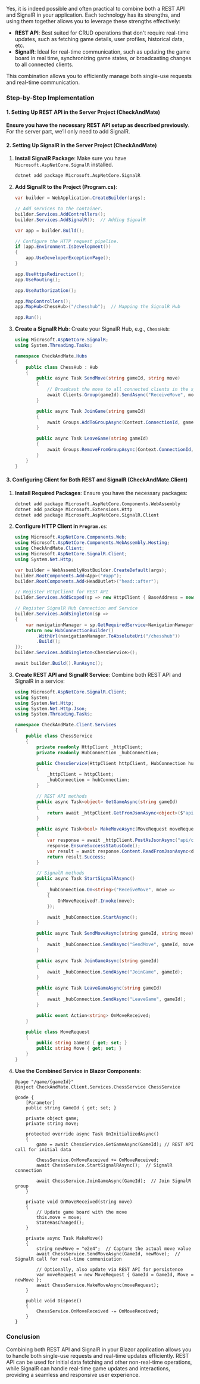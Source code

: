 Yes, it is indeed possible and often practical to combine both a REST API and SignalR in your application. Each technology has its strengths, and using them together allows you to leverage these strengths effectively:

- **REST API**: Best suited for CRUD operations that don't require real-time updates, such as fetching game details, user profiles, historical data, etc.
- **SignalR**: Ideal for real-time communication, such as updating the game board in real time, synchronizing game states, or broadcasting changes to all connected clients.

This combination allows you to efficiently manage both single-use requests and real-time communication.

### Step-by-Step Implementation

#### 1. Setting Up REST API in the Server Project (CheckAndMate)

**Ensure you have the necessary REST API setup as described previously**. For the server part, we’ll only need to add SignalR.

#### 2. Setting Up SignalR in the Server Project (CheckAndMate)

1. **Install SignalR Package**:
   Make sure you have `Microsoft.AspNetCore.SignalR` installed.

   ```bash
   dotnet add package Microsoft.AspNetCore.SignalR
   ```

2. **Add SignalR to the Project (Program.cs)**:

   ```csharp
   var builder = WebApplication.CreateBuilder(args);

   // Add services to the container.
   builder.Services.AddControllers();
   builder.Services.AddSignalR();  // Adding SignalR

   var app = builder.Build();

   // Configure the HTTP request pipeline.
   if (app.Environment.IsDevelopment())
   {
       app.UseDeveloperExceptionPage();
   }

   app.UseHttpsRedirection();
   app.UseRouting();

   app.UseAuthorization();

   app.MapControllers();
   app.MapHub<ChessHub>("/chesshub");  // Mapping the SignalR Hub

   app.Run();
   ```

3. **Create a SignalR Hub**:
   Create your SignalR Hub, e.g., `ChessHub`:

   ```csharp
   using Microsoft.AspNetCore.SignalR;
   using System.Threading.Tasks;

   namespace CheckAndMate.Hubs
   {
       public class ChessHub : Hub
       {
           public async Task SendMove(string gameId, string move)
           {
               // Broadcast the move to all connected clients in the specified group
               await Clients.Group(gameId).SendAsync("ReceiveMove", move);
           }

           public async Task JoinGame(string gameId)
           {
               await Groups.AddToGroupAsync(Context.ConnectionId, gameId);
           }

           public async Task LeaveGame(string gameId)
           {
               await Groups.RemoveFromGroupAsync(Context.ConnectionId, gameId);
           }
       }
   }
   ```

#### 3. Configuring Client for Both REST and SignalR (CheckAndMate.Client)

1. **Install Required Packages**:
   Ensure you have the necessary packages:

   ```bash
   dotnet add package Microsoft.AspNetCore.Components.WebAssembly
   dotnet add package Microsoft.Extensions.Http
   dotnet add package Microsoft.AspNetCore.SignalR.Client
   ```

2. **Configure HTTP Client in `Program.cs`**:

   ```csharp
   using Microsoft.AspNetCore.Components.Web;
   using Microsoft.AspNetCore.Components.WebAssembly.Hosting;
   using CheckAndMate.Client;
   using Microsoft.AspNetCore.SignalR.Client;
   using System.Net.Http;

   var builder = WebAssemblyHostBuilder.CreateDefault(args);
   builder.RootComponents.Add<App>("#app");
   builder.RootComponents.Add<HeadOutlet>("head::after");

   // Register HttpClient for REST API
   builder.Services.AddScoped(sp => new HttpClient { BaseAddress = new Uri(builder.HostEnvironment.BaseAddress) });

   // Register SignalR Hub Connection and Service
   builder.Services.AddSingleton(sp => 
   {
       var navigationManager = sp.GetRequiredService<NavigationManager>();
       return new HubConnectionBuilder()
           .WithUrl(navigationManager.ToAbsoluteUri("/chesshub"))
           .Build();
   });
   builder.Services.AddSingleton<ChessService>();

   await builder.Build().RunAsync();
   ```

3. **Create REST API and SignalR Service**:
   Combine both REST API and SignalR in a service:

   ```csharp
   using Microsoft.AspNetCore.SignalR.Client;
   using System;
   using System.Net.Http;
   using System.Net.Http.Json;
   using System.Threading.Tasks;

   namespace CheckAndMate.Client.Services
   {
       public class ChessService
       {
           private readonly HttpClient _httpClient;
           private readonly HubConnection _hubConnection;

           public ChessService(HttpClient httpClient, HubConnection hubConnection)
           {
               _httpClient = httpClient;
               _hubConnection = hubConnection;
           }

           // REST API methods
           public async Task<object> GetGameAsync(string gameId)
           {
               return await _httpClient.GetFromJsonAsync<object>($"api/chess/game/{gameId}");
           }

           public async Task<bool> MakeMoveAsync(MoveRequest moveRequest)
           {
               var response = await _httpClient.PostAsJsonAsync("api/chess/move", moveRequest);
               response.EnsureSuccessStatusCode();
               var result = await response.Content.ReadFromJsonAsync<dynamic>();
               return result.Success;
           }

           // SignalR methods
           public async Task StartSignalRAsync()
           {
               _hubConnection.On<string>("ReceiveMove", move =>
               {
                   OnMoveReceived?.Invoke(move);
               });

               await _hubConnection.StartAsync();
           }

           public async Task SendMoveAsync(string gameId, string move)
           {
               await _hubConnection.SendAsync("SendMove", gameId, move);
           }

           public async Task JoinGameAsync(string gameId)
           {
               await _hubConnection.SendAsync("JoinGame", gameId);
           }

           public async Task LeaveGameAsync(string gameId)
           {
               await _hubConnection.SendAsync("LeaveGame", gameId);
           }

           public event Action<string> OnMoveReceived;
       }

       public class MoveRequest
       {
           public string GameId { get; set; }
           public string Move { get; set; }
       }
   }
   ```

4. **Use the Combined Service in Blazor Components**:

   ```razor
   @page "/game/{gameId}"
   @inject CheckAndMate.Client.Services.ChessService ChessService

   @code {
       [Parameter]
       public string GameId { get; set; }

       private object game;
       private string move;

       protected override async Task OnInitializedAsync()
       {
           game = await ChessService.GetGameAsync(GameId); // REST API call for initial data

           ChessService.OnMoveReceived += OnMoveReceived;
           await ChessService.StartSignalRAsync();  // SignalR connection

           await ChessService.JoinGameAsync(GameId);  // Join SignalR group
       }

       private void OnMoveReceived(string move)
       {
           // Update game board with the move
           this.move = move;
           StateHasChanged();
       }

       private async Task MakeMove()
       {
           string newMove = "e2e4";  // Capture the actual move value
           await ChessService.SendMoveAsync(GameId, newMove);  // SignalR call for real-time communication

           // Optionally, also update via REST API for persistence
           var moveRequest = new MoveRequest { GameId = GameId, Move = newMove };
           await ChessService.MakeMoveAsync(moveRequest);
       }

       public void Dispose()
       {
           ChessService.OnMoveReceived -= OnMoveReceived;
       }
   }
   ```

### Conclusion

Combining both REST API and SignalR in your Blazor application allows you to handle both single-use requests and real-time updates efficiently. REST API can be used for initial data fetching and other non-real-time operations, while SignalR can handle real-time game updates and interactions, providing a seamless and responsive user experience.
